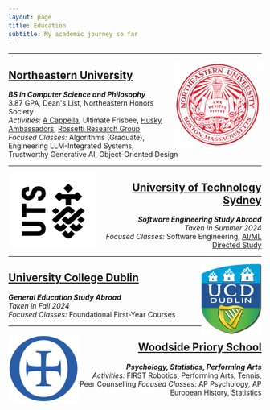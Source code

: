 ```yaml
---
layout: page
title: Education
subtitle: My academic journey so far
---
```

***

<a href="/pages/neu"><img src="/assets/img/neucircle.png" align="right" width="175" height="175"></a>

  <div style="text-align: left;">
    <p>
      <a href="/pages/neu"><h2>Northeastern University</h2></a>
      <b><i>BS in Computer Science and Philosophy</i></b><br>
      3.87 GPA, Dean's List, Northeastern Honors Society<br>
      <i>Activities:</i> <a href="/pages/dh">A Cappella</a>, Ultimate Frisbee, <a href="/pages/ambassadors">Husky Ambassadors</a>, <a href="/pages/rossetti">Rossetti Research Group</a><br>
      <i>Focused Classes:</i> Algorithms (Graduate), Engineering LLM-Integrated Systems, Trustworthy Generative AI, Object-Oriented Design<br>
    </p>
  </div>

***

<a href="/pages/uts"><img src="/assets/img/uts.png" align="left" width="175" height="150"></a>

  <div style="text-align: right;">
    <p>
      <a href="/pages/uts"><h2>University of Technology Sydney</h2></a>
      <b><i>Software Engineering Study Abroad</i></b><br>
      <i>Taken in Summer 2024</i><br>
      <i>Focused Classes:</i> Software Engineering, <a href="/pages/forex">AI/ML Directed Study</a> <br>
    </p>
  </div>

***

<a href="/pages/ucd"><img src="/assets/img/ucd.png" align="right" width="120" height="140"></a>

  <div style="text-align: left;">
    <p>
      <a href="/pages/ucd"><h2>University College Dublin</h2></a>
      <b><i>General Education Study Abroad</i></b><br>
      <i>Taken in Fall 2024</i><br>
      <i>Focused Classes:</i> Foundational First-Year Courses <br>
    </p>
  </div>

***

<a href="/pages/wps"><img src="/assets/img/priorycircle.png" align="left" width="140" height="140"></a>

  <div style="text-align: right;">
    <p>
      <a href="/pages/wps"><h2>Woodside Priory School</h2></a>
      <b><i>Psychology, Statistics, Performing Arts</i></b><br>
        <i>Activities:</i> FIRST Robotics, Performing Arts, Tennis, Peer Counselling
        <i>Focused Classes:</i> AP Psychology, AP European History, Statistics<br>
    </p>
  </div>
